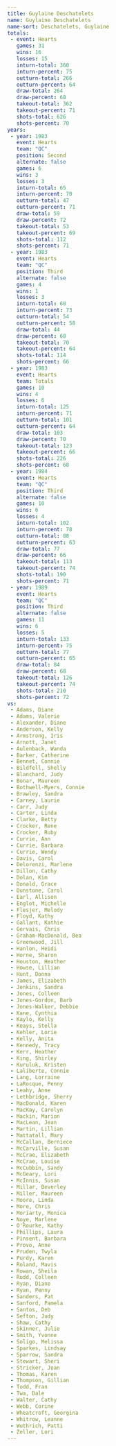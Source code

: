 ```yaml
---
title: Guylaine Deschatelets
name: Guylaine Deschatelets
name-sort: Deschatelets, Guylaine
totals:
 - event: Hearts
   games: 31
   wins: 16
   losses: 15
   inturn-total: 360
   inturn-percent: 75
   outturn-total: 266
   outturn-percent: 64
   draw-total: 264
   draw-percent: 68
   takeout-total: 362
   takeout-percent: 71
   shots-total: 626
   shots-percent: 70
years:
 - year: 1983
   event: Hearts
   team: "QC"
   position: Second
   alternate: false
   games: 6
   wins: 3
   losses: 3
   inturn-total: 65
   inturn-percent: 70
   outturn-total: 47
   outturn-percent: 71
   draw-total: 59
   draw-percent: 72
   takeout-total: 53
   takeout-percent: 69
   shots-total: 112
   shots-percent: 71
 - year: 1983
   event: Hearts
   team: "QC"
   position: Third
   alternate: false
   games: 4
   wins: 1
   losses: 3
   inturn-total: 60
   inturn-percent: 73
   outturn-total: 54
   outturn-percent: 58
   draw-total: 44
   draw-percent: 68
   takeout-total: 70
   takeout-percent: 64
   shots-total: 114
   shots-percent: 66
 - year: 1983
   event: Hearts
   team: Totals
   games: 10
   wins: 4
   losses: 6
   inturn-total: 125
   inturn-percent: 71
   outturn-total: 101
   outturn-percent: 64
   draw-total: 103
   draw-percent: 70
   takeout-total: 123
   takeout-percent: 66
   shots-total: 226
   shots-percent: 68
 - year: 1984
   event: Hearts
   team: "QC"
   position: Third
   alternate: false
   games: 10
   wins: 6
   losses: 4
   inturn-total: 102
   inturn-percent: 78
   outturn-total: 88
   outturn-percent: 63
   draw-total: 77
   draw-percent: 66
   takeout-total: 113
   takeout-percent: 74
   shots-total: 190
   shots-percent: 71
 - year: 1989
   event: Hearts
   team: "QC"
   position: Third
   alternate: false
   games: 11
   wins: 6
   losses: 5
   inturn-total: 133
   inturn-percent: 75
   outturn-total: 77
   outturn-percent: 65
   draw-total: 84
   draw-percent: 68
   takeout-total: 126
   takeout-percent: 74
   shots-total: 210
   shots-percent: 72
vs:
 - Adams, Diane
 - Adams, Valerie
 - Alexander, Diane
 - Anderson, Kelly
 - Armstrong, Iris
 - Arnott, Janet
 - Aulenback, Wanda
 - Barker, Catherine
 - Bennet, Connie
 - Bildfell, Shelly
 - Blanchard, Judy
 - Bonar, Maureen
 - Bothwell-Myers, Connie
 - Brawley, Sandra
 - Carney, Laurie
 - Carr, Judy
 - Carter, Linda
 - Clarke, Betty
 - Crocker, Rene
 - Crocker, Ruby
 - Currie, Ann
 - Currie, Barbara
 - Currie, Wendy
 - Davis, Carol
 - Delorenzi, Marlene
 - Dillon, Cathy
 - Dolan, Kim
 - Donald, Grace
 - Dunstone, Carol
 - Earl, Allison
 - Englot, Michelle
 - Flesjer, Melody
 - Floyd, Kathy
 - Gallant, Kathie
 - Gervais, Chris
 - Graham-MacDonald, Bea
 - Greenwood, Jill
 - Hanlon, Heidi
 - Horne, Sharon
 - Houston, Heather
 - Howse, Lillian
 - Hunt, Donna
 - James, Elizabeth
 - Jenkins, Sandra
 - Jones, Colleen
 - Jones-Gordon, Barb
 - Jones-Walker, Debbie
 - Kane, Cynthia
 - Kaylo, Kelly
 - Keays, Stella
 - Kehler, Lorie
 - Kelly, Anita
 - Kennedy, Tracy
 - Kerr, Heather
 - King, Shirley
 - Kuruluk, Kristen
 - Laliberte, Connie
 - Lang, Lorraine
 - LaRocque, Penny
 - Leahy, Anne
 - Lethbridge, Sherry
 - MacDonald, Karen
 - MacKay, Carolyn
 - Mackin, Marion
 - MacLean, Jean
 - Martin, Lillian
 - Mattatall, Mary
 - McCallan, Berniece
 - McCarville, Susan
 - McCrae, Elizabeth
 - McCrae, Louise
 - McCubbin, Sandy
 - McGeary, Lori
 - McInnis, Susan
 - Millar, Beverley
 - Miller, Maureen
 - Moore, Linda
 - More, Chris
 - Moriarty, Monica
 - Noye, Marlene
 - O'Rourke, Kathy
 - Phillips, Laura
 - Pinsent, Barbara
 - Provo, Anne
 - Pruden, Twyla
 - Purdy, Karen
 - Roland, Mavis
 - Rowan, Sheila
 - Rudd, Colleen
 - Ryan, Diane
 - Ryan, Penny
 - Sanders, Pat
 - Sanford, Pamela
 - Santos, Deb
 - Sefton, Judy
 - Shaw, Cathy
 - Skinner, Julie
 - Smith, Yvonne
 - Soligo, Melissa
 - Sparkes, Lindsay
 - Sparrow, Sandra
 - Stewart, Sheri
 - Stricker, Joan
 - Thomas, Karen
 - Thompson, Gillian
 - Todd, Fran
 - Twa, Dale
 - Walter, Cathy
 - Webb, Corine
 - Wheatcroft, Georgina
 - Whitrow, Leanne
 - Wuthrich, Patti
 - Zeller, Lori
---
```

